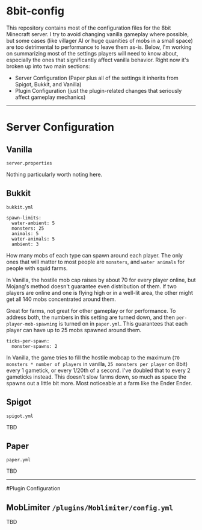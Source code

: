 # 8bit-config
This repository contains most of the configuration files for the 8bit Minecraft server. I try to avoid changing vanilla gameplay where possible, but some cases (like villager AI or huge quanities of mobs in a small space) are too detrimental to performance to leave them as-is. Below, I'm working on summarizing most of the settings players will need to know about, especially the ones that significantly affect vanilla behavior. Right now it's broken up into two main sections:

- Server Configuration (Paper plus all of the settings it inherits from Spigot, Bukkit, and Vanilla)
- Plugin Configuration (just the plugin-related changes that seriously affect gameplay mechanics)

---

# Server Configuration

## Vanilla
```server.properties```

Nothing particularly worth noting here.

## Bukkit
```bukkit.yml```

```
spawn-limits:
  water-ambient: 5
  monsters: 25
  animals: 5
  water-animals: 5
  ambient: 3
```

How many mobs of each type can spawn around each player. The only ones that will matter to most people are ```monsters```, and ```water animals``` for people with squid farms.

In Vanilla, the hostile mob cap raises by about 70 for every player online, but Mojang's method doesn't guarantee even distribution of them. If two players are online and one is flying high or in a well-lit area, the other might get all 140 mobs concentrated around them.

Great for farms, not great for other gameplay or for performance. To address both, the numbers in this setting are turned down, and then ```per-player-mob-spawning``` is turned on in ```paper.yml```. This guarantees that each player can have up to 25 mobs spawned around them.

```
ticks-per-spawn:
  monster-spawns: 2
```

In Vanilla, the game tries to fill the hostile mobcap to the maximum (```70 monsters * number of players``` in vanilla, ```25 monsters per player``` on 8bit) every 1 gametick, or every 1/20th of a second. I've doubled that to every 2 gameticks instead. This doesn't slow farms down, so much as space the spawns out a little bit more. Most noticeable at a farm like the Ender Ender.

## Spigot
```spigot.yml```

TBD

## Paper
```paper.yml```

TBD

---

#Plugin Configuration

## MobLimiter ```/plugins/Moblimiter/config.yml```

TBD